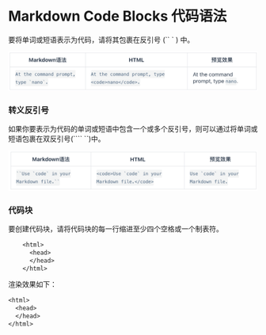 # Markdown Code Blocks 代码语法

要将单词或短语表示为代码，请将其包裹在反引号 (`` ` ) 中。

![image-20220731195528318](Markdown-07-CodeBlock.assets/image-20220731195528318.png)



### 转义反引号

如果你要表示为代码的单词或短语中包含一个或多个反引号，则可以通过将单词或短语包裹在双反引号(```` ``)中。

![image-20220731195504353](Markdown-07-CodeBlock.assets/image-20220731195504353.png)



### 代码块

要创建代码块，请将代码块的每一行缩进至少四个空格或一个制表符。

```text
    <html>
      <head>
      </head>
    </html>
```

渲染效果如下：

```text
<html>
  <head>
  </head>
</html>
```

